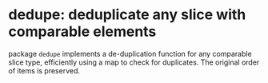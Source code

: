 # dedupe: deduplicate any slice with comparable elements

package `dedupe` implements a de-duplication function for any comparable slice type, efficiently using a map to check for duplicates.  The original order of items is preserved.
